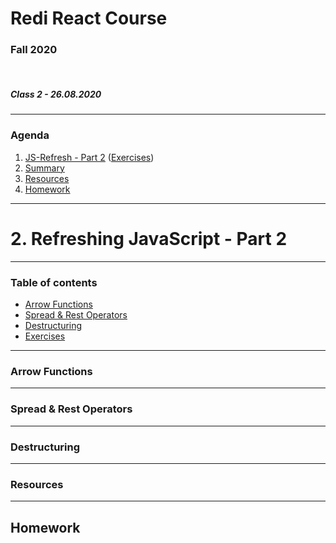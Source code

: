 <!-- .slide: id="lesson2" -->

# Redi React Course

### Fall 2020

<br>

##### Class 2 - 26.08.2020

---

### Agenda

1. [JS-Refresh - Part 2](#lesson2:js-refresh) ([Exercises](#lesson2:js-refresh:exercises))
1. [Summary](#lesson2:summary)
1. [Resources](#lesson2:resources)
1. [Homework](#lesson2:homework)

---

<!-- .slide: id="lesson2:js-refresh" -->

# 2. Refreshing JavaScript - Part 2

---

### Table of contents

- [Arrow Functions](#lesson2:js-refresh:arrow-fns)
- [Spread & Rest Operators](#lesson2:js-refresh:spread-rest)
- [Destructuring](#lesson2:js-refresh:destructuring)
- [Exercises](#lesson2:js-refresh:exercises)

---

<!-- .slide: id="lesson2:js-refresh:arrow-fns" -->

### Arrow Functions

---

<!-- .slide: id="lesson2:js-refresh:spread-rest" -->

### Spread & Rest Operators

---

<!-- .slide: id="lesson2:js-refresh:destructuring" -->

### Destructuring

---

<!-- .slide: id="lesson2:js-refresh:resources" -->

### Resources

---

<!-- .slide: id="lesson2:homework" -->

## Homework